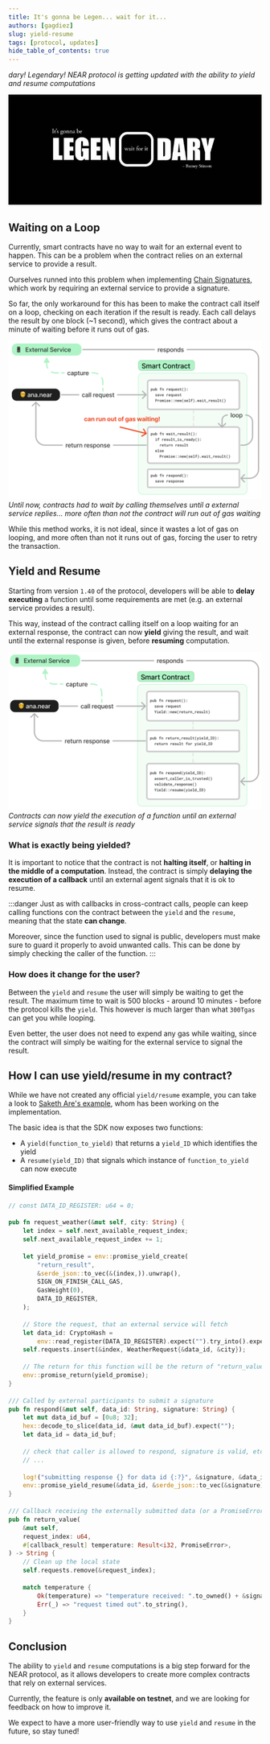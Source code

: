 ```yaml
---
title: It's gonna be Legen... wait for it...
authors: [gagdiez]
slug: yield-resume
tags: [protocol, updates]
hide_table_of_contents: true
---
```


*dary! Legendary! NEAR protocol is getting updated with the ability to yield and resume computations*

![waiting on a loop](../website/static/docs/blog/legendary.jpg)

<!-- truncate -->

## Waiting on a Loop
Currently, smart contracts have no way to wait for an external event to happen. This can be a problem when the contract relies on an external service to provide a result.

Ourselves runned into this problem when implementing [Chain Signatures](/concepts/abstraction/chain-signatures), which work by requiring an external service to provide a signature.

So far, the only workaround for this has been to make the contract call itself on a loop, checking on each iteration if the result is ready. Each call delays the result by one block (~1 second), which gives the contract about a minute of waiting before it runs out of gas.

![waiting on a loop](../website/static/docs/blog/contract-wait-loop.png)
*Until now, contracts had to wait by calling themselves until a external service replies... more often than not the contract will run out of gas waiting*

While this method works, it is not ideal, since it wastes a lot of gas on looping, and more often than not it runs out of gas, forcing the user to retry the transaction.

## Yield and Resume
Starting from version `1.40` of the protocol, developers will be able to **delay executing** a function until some requirements are met (e.g. an external service provides a result).

This way, instead of the contract calling itself on a loop waiting for an external response, the contract can now **yield** giving the result, and wait until the external response is given, before **resuming** computation.

![waiting on a yield](../website/static/docs/blog/contract-wait-yield.png)
*Contracts can now yield the execution of a function until an external service signals that the result is ready*

### What is exactly being yielded?
It is important to notice that the contract is not **halting itself**, or **halting in the middle of a computation**. Instead, the contract is simply **delaying the execution of a callback** until an external agent signals that it is ok to resume.

:::danger
Just as with callbacks in cross-contract calls, people can keep calling functions con the contract between the `yield` and the `resume`, meaning that the state **can change**.

Moreover, since the function used to signal is public, developers must make sure to guard it properly to avoid unwanted calls. This can be done by simply checking the caller of the function.
:::

### How does it change for the user?
Between the `yield` and `resume` the user will simply be waiting to get the result. The maximum time to wait is 500 blocks - around 10 minutes - before the protocol kills the `yield`. This however is much larger than what `300Tgas` can get you while looping.

Even better, the user does not need to expend any gas while waiting, since the contract will simply be waiting for the external service to signal the result.

## How I can use yield/resume in my contract?
While we have not created any official `yield/resume` example, you can take a look to [Saketh Are's example](https://github.com/near/near-sdk-rs/pull/1133/files), whom has been working on the implementation.

The basic idea is that the SDK now exposes two functions:
- A `yield(function_to_yield)` that returns a `yield_ID` which identifies the yield
- A `resume(yield_ID)` that signals which instance of `function_to_yield` can now execute

#### Simplified Example

```rust
// const DATA_ID_REGISTER: u64 = 0;

pub fn request_weather(&mut self, city: String) {
    let index = self.next_available_request_index;
    self.next_available_request_index += 1;

    let yield_promise = env::promise_yield_create(
        "return_result",
        &serde_json::to_vec(&(index,)).unwrap(),
        SIGN_ON_FINISH_CALL_GAS,
        GasWeight(0),
        DATA_ID_REGISTER,
    );

    // Store the request, that an external service will fetch
    let data_id: CryptoHash =
        env::read_register(DATA_ID_REGISTER).expect("").try_into().expect("");
    self.requests.insert(&index, WeatherRequest{&data_id, &city});

    // The return for this function will be the return of "return_value"
    env::promise_return(yield_promise);
}

/// Called by external participants to submit a signature
pub fn respond(&mut self, data_id: String, signature: String) {
    let mut data_id_buf = [0u8; 32];
    hex::decode_to_slice(data_id, &mut data_id_buf).expect("");
    let data_id = data_id_buf;

    // check that caller is allowed to respond, signature is valid, etc.
    // ...

    log!("submitting response {} for data id {:?}", &signature, &data_id);
    env::promise_yield_resume(&data_id, &serde_json::to_vec(&signature).unwrap());
}

/// Callback receiving the externally submitted data (or a PromiseError)
pub fn return_value(
    &mut self,
    request_index: u64,
    #[callback_result] temperature: Result<i32, PromiseError>,
) -> String {
    // Clean up the local state
    self.requests.remove(&request_index);

    match temperature {
        Ok(temperature) => "temperature received: ".to_owned() + &signature,
        Err(_) => "request timed out".to_string(),
    }
}
```

## Conclusion
The ability to `yield` and `resume` computations is a big step forward for the NEAR protocol, as it allows developers to create more complex contracts that rely on external services.

Currently, the feature is only **available on testnet**, and we are looking for feedback on how to improve it.

We expect to have a more user-friendly way to use `yield` and `resume` in the future, so stay tuned!